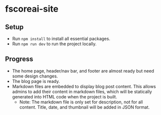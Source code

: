 # fscoreai-site

## Setup
- Run `npm install` to install all essential packages.
- Run `npm run dev` to run the project locally.

## Progress
- The home page, header/nav bar, and footer are almost ready but need some design changes.
- The blog page is ready.
- Markdown files are embedded to display blog post content. This allows admins to add their content in markdown files, which will be statically generated into HTML code when the project is built.
  - Note: The markdown file is only set for description, not for all content. Title, date, and thumbnail will be added in JSON format.

